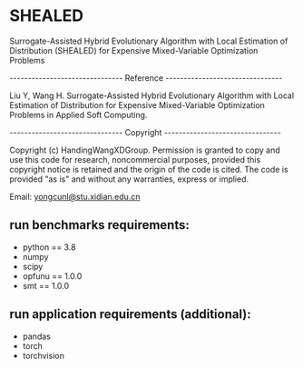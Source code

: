 # SHEALED
Surrogate-Assisted Hybrid Evolutionary Algorithm with Local Estimation of Distribution (SHEALED) for Expensive Mixed-Variable Optimization Problems

------------------------------- Reference --------------------------------

Liu Y, Wang H. Surrogate-Assisted Hybrid Evolutionary Algorithm with Local Estimation of Distribution for Expensive Mixed-Variable Optimization Problems in Applied Soft Computing.

------------------------------- Copyright --------------------------------

Copyright (c) HandingWangXDGroup. Permission is granted to copy and use this code for research, noncommercial purposes, provided this copyright notice is retained and the origin of the code is cited. The code is provided "as is" and without any warranties, express or implied.


Email: yongcunl@stu.xidian.edu.cn 

## run benchmarks requirements:
+ python == 3.8
+ numpy
+ scipy 
+ opfunu == 1.0.0
+ smt == 1.0.0

## run application requirements (additional):
+ pandas
+ torch
+ torchvision
